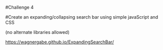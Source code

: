 #Challenge 4

#Create an expanding/collapsing search bar using simple javaScript and CSS

(no alternate libraries allowed)

https://wagnergabe.github.io/ExpandingSearchBar/
